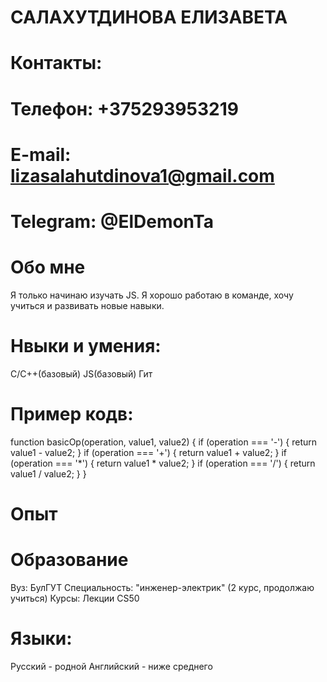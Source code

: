 # САЛАХУТДИНОВА ЕЛИЗАВЕТА

# Контакты:

# Телефон: +375293953219
# E-mail: lizasalahutdinova1@gmail.com 
# Telegram: @ElDemonTa

# Обо мне

 Я только начинаю изучать JS. 
 Я хорошо работаю в команде, хочу учиться и развивать новые навыки. 


# Нвыки и умения:

 C/C++(базовый)
 JS(базовый)
 Гит


# Пример кодв:

function basicOp(operation, value1, value2) {
  if (operation === '-') {
    return value1 - value2;
  } if (operation === '+') {
    return value1 + value2;
  } if (operation === '*') {
    return value1 * value2;
  } if (operation === '/') {
    return value1 / value2;
  }
}

# Опыт 


# Образование 

 Вуз: БулГУТ Специальность: "инженер-электрик" (2 курс, продолжаю учиться)
 Курсы:
 Лекции CS50

# Языки:

 Русский - родной 
 Английский - ниже среднего 
